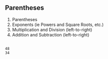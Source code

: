 ## Parentheses
1. Parentheses<br/>
2. Exponents (ie Powers and Square Roots, etc.)<br/>
3. Multiplication and Division (left-to-right)<br/>
4. Addition and Subtraction (left-to-right)<br/><br/>
```
48
34
```

